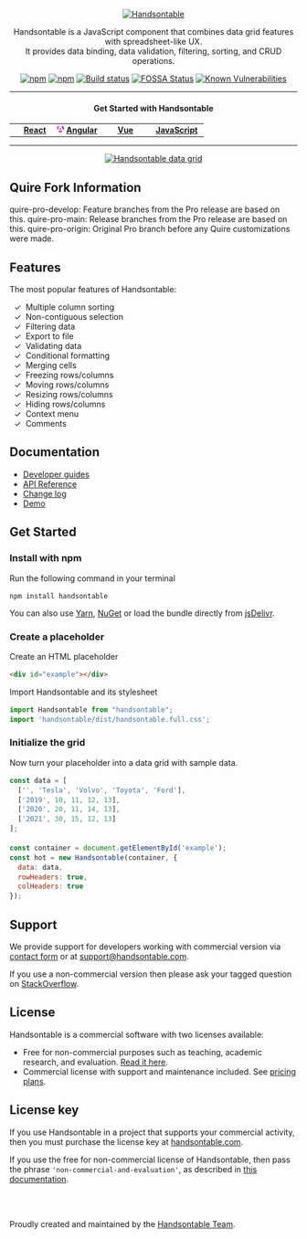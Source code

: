<div align="center">

<a href="https://handsontable.com" rel="nofollow"><img src="https://raw.githubusercontent.com/handsontable/handsontable/develop/resources/handsontable-logo-blue.svg" alt="Handsontable" width="300"></a>

Handsontable is a JavaScript component that combines data grid features with spreadsheet-like UX. <br>
It provides data binding, data validation, filtering, sorting, and CRUD operations.

[![npm](https://img.shields.io/npm/dt/handsontable.svg)](https://npmjs.com/package/handsontable)
[![npm](https://img.shields.io/npm/dm/handsontable.svg)](https://npmjs.com/package/handsontable)
[![Build status](https://app.codeship.com/projects/1ec34290-ed0a-0131-911c-1a47c8fbcce0/status?branch=master)](https://app.codeship.com/projects/26649)
[![FOSSA Status](https://app.fossa.io/api/projects/git%2Bgithub.com%2Fhandsontable%2Fhandsontable.svg?type=shield)](https://app.fossa.io/projects/git%2Bgithub.com%2Fhandsontable%2Fhandsontable?ref=badge_shield)
[![Known Vulnerabilities](https://snyk.io/test/github/handsontable/handsontable/badge.svg?targetFile=package.json)](https://snyk.io/test/github/handsontable/handsontable?targetFile=package.json)

---
#### Get Started with Handsontable

<table border="0">
  <tr>
    <td>
      <img src="https://raw.githubusercontent.com/handsontable/handsontable/develop/resources/icons/react-icon.svg" width="14" height="14">
      <a href="https://github.com/handsontable/handsontable/tree/master/wrappers/react"> <strong>React</strong></a>&nbsp;
    </td>
    <td>
      <img src="https://raw.githubusercontent.com/handsontable/handsontable/develop/resources/icons/angular-icon.svg" width="14" height="14">
      <a href="https://github.com/handsontable/handsontable/tree/master/wrappers/angular"> <strong>Angular</strong></a>&nbsp;
    </td>
    <td>
      <img src="https://raw.githubusercontent.com/handsontable/handsontable/develop/resources/icons/vue-icon.svg" width="14" height="14">
      <a href="https://github.com/handsontable/handsontable/tree/master/wrappers/vue"> <strong>Vue</strong></a>&nbsp;
    </td>
        <td>
      <img src="https://raw.githubusercontent.com/handsontable/handsontable/develop/resources/icons/javascript-icon.svg" width="14" height="14">&nbsp;
      <a href="#installation"> <strong>JavaScript</strong></a>&nbsp;
    </td>
  </tr>
</table>

---

<a href="https://handsontable.com/examples"><img src="https://raw.githubusercontent.com/handsontable/handsontable/develop/resources/handsontable-github-preview.png" alt="Handsontable data grid" width="805"/></a>

</div>

## Quire Fork Information
quire-pro-develop: Feature branches from the Pro release are based on this.
quire-pro-main: Release branches from the Pro release are based on this.
quire-pro-origin: Original Pro branch before any Quire customizations were made.
## Features

The most popular features of Handsontable:

&nbsp;&nbsp;✓&nbsp; Multiple column sorting <br>
&nbsp;&nbsp;✓&nbsp; Non-contiguous selection <br>
&nbsp;&nbsp;✓&nbsp; Filtering data <br>
&nbsp;&nbsp;✓&nbsp; Export to file <br>
&nbsp;&nbsp;✓&nbsp; Validating data <br>
&nbsp;&nbsp;✓&nbsp; Conditional formatting <br>
&nbsp;&nbsp;✓&nbsp; Merging cells <br>
&nbsp;&nbsp;✓&nbsp; Freezing rows/columns <br>
&nbsp;&nbsp;✓&nbsp; Moving rows/columns <br>
&nbsp;&nbsp;✓&nbsp; Resizing rows/columns <br>
&nbsp;&nbsp;✓&nbsp; Hiding rows/columns <br>
&nbsp;&nbsp;✓&nbsp; Context menu <br>
&nbsp;&nbsp;✓&nbsp; Comments <br>

## Documentation

- [Developer guides](https://handsontable.com/docs)
- [API Reference](https://handsontable.com/docs/Core.html)
- [Change log](https://handsontable.com/docs/tutorial-release-notes.html)
- [Demo](https://handsontable.com/examples)

<div id="installation"></div>

## Get Started
### Install with npm

Run the following command in your terminal
```
npm install handsontable
```

You can also use [Yarn](https://yarnpkg.com/package/handsontable), [NuGet](https://www.nuget.org/packages/Handsontable) or load the bundle directly from [jsDelivr](https://jsdelivr.com/package/npm/handsontable).

### Create a placeholder

Create an HTML placeholder

```html
<div id="example"></div>
```

Import Handsontable and its stylesheet
```js
import Handsontable from "handsontable";
import 'handsontable/dist/handsontable.full.css';
```

### Initialize the grid

Now turn your placeholder into a data grid with sample data.
```js
const data = [
  ['', 'Tesla', 'Volvo', 'Toyota', 'Ford'],
  ['2019', 10, 11, 12, 13],
  ['2020', 20, 11, 14, 13],
  ['2021', 30, 15, 12, 13]
];

const container = document.getElementById('example');
const hot = new Handsontable(container, {
  data: data,
  rowHeaders: true,
  colHeaders: true
});
```

## Support

We provide support for developers working with commercial version via [contact form](https://handsontable.com/contact?category=technical_support)</a> or at support@handsontable.com.

If you use a non-commercial version then please ask your tagged question on [StackOverflow](https://stackoverflow.com/questions/tagged/handsontable).

## License

Handsontable is a commercial software with two licenses available:

- Free for non-commercial purposes such as teaching, academic research, and evaluation. [Read it here](https://github.com/handsontable/handsontable/blob/master/handsontable-non-commercial-license.pdf).
- Commercial license with support and maintenance included. See [pricing plans](https://handsontable.com/pricing).

## License key

If you use Handsontable in a project that supports your commercial activity, then you must purchase the license key at [handsontable.com](https://handsontable.com/pricing).

If you use the free for non-commercial license of Handsontable, then pass the phrase `'non-commercial-and-evaluation'`, as described in [this documentation](https://handsontable.com/docs/tutorial-license-key.html).

<br>
<br>

Proudly created and maintained by the [Handsontable Team](https://handsontable.com/team).

